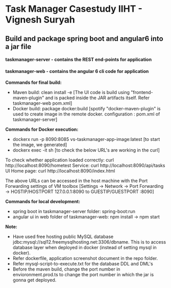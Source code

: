 # Task Manager Casestudy IIHT - Vignesh Suryah
<h2>Build and package spring boot and angular6 into a jar file</h2>

<h4>taskmanager-server - contains the REST end-points for application </h4>
<h4>taskmanager-web - contains the angular 6 cli code for application</h4>

<b>Commands for final build:</b>
<ul>
<li>Maven build: clean install -e	[The UI code is build using "frontend-maven-plugin" and is packed inside the JAR artifacts itself. Refer taskmanager-web pom.xml]</li>
<li>Docker build: package docker:build	[spotify "docker-maven-plugin" is used to create image in the remote docker. <dockerHost> configuration : pom.xml of taskmanager-server]</li>
</ul>

<b>Commands for Docker execution:</b>
<ul>
<li>dockerx run -p 8090:8085 vs-taskmanager-app-image:latest	[to start the image, we generated]</li>
<li>dockerx exec -it <container id> sh	[to check the below URL's are working in the curl]</li>
</ul>	
To check whether application loaded correctly: curl http://localhost:8090/hometest
Service: curl http://localhost:8090/api/tasks
UI Home page: curl http://localhost:8090/index.html
	
The above URLs can be accessed in the host machine with the Port Forwarding settings of VM toolbox [Settings -> Network -> Port Forwarding -> HOSTIP/HOSTPORT 127.0.0.1:8090 to GUESTIP/GUESTPORT :8090]

<b>Commands for local development:</b>
<ul>
<li>spring boot in taskmanager-server folder: spring-boot:run</li>
<li>angular ui in web folder of taskmanager-web: npm install -> npm start</li>
</ul>

<b>Note: </b>
<ul>
<li>Have used free hosting public MySQL database jdbc:mysql://sql12.freemysqlhosting.net:3306/dbname. This is to access database layer when deployed in docker (instead of setting mysql in docker).</li>
<li>Refer dockerfile, application screenshot document in the repo folder.</li>
<li>Refer mysql-script-to-execute.txt for the database DDL and DML's</li>
<li>Before the maven build, change the port number in envioronment.prod.ts to change the port number in which the jar is gonna get deployed.</li>
</ul>


